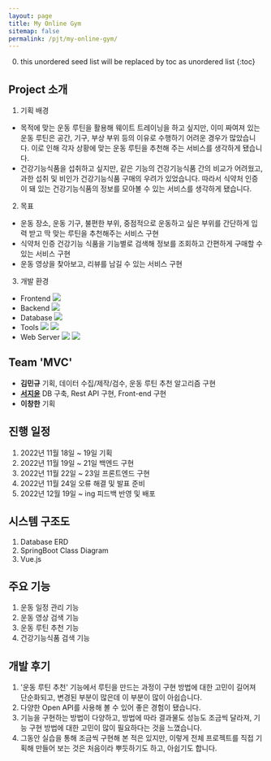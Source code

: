 ```yaml
---
layout: page
title: My Online Gym
sitemap: false
permalink: /pjt/my-online-gym/
---
```

0. this unordered seed list will be replaced by toc as unordered list
{:toc}

## Project 소개
1. 기획 배경
  - 목적에 맞는 운동 루틴을 활용해 웨이트 트레이닝을 하고 싶지만, 이미 짜여져 있는 운동 루틴은 공간, 기구, 부상 부위 등의 이유로 수행하기 어려운 경우가 많았습니다. 이로 인해 각자 상황에 맞는 운동 루틴을 추천해 주는 서비스를 생각하게 됐습니다.
  - 건강기능식품을 섭취하고 싶지만, 같은 기능의 건강기능식품 간의 비교가 어려웠고, 과한 섭취 및 비인가 건강기능식품 구매의 우려가 있었습니다. 따라서 식약처 인증이 돼 있는 건강기능식품의 정보를 모아볼 수 있는 서비스를 생각하게 됐습니다.
2. 목표
  - 운동 장소, 운동 기구, 불편한 부위, 중점적으로 운동하고 싶은 부위를 간단하게 입력 받고 딱 맞는 루틴을 추천해주는 서비스 구현
  - 식약처 인증 건강기능 식품을 기능별로 검색해 정보를 조회하고 간편하게 구매할 수 있는 서비스 구현
  - 운동 영상을 찾아보고, 리뷰를 남길 수 있는 서비스 구현
3. 개발 환경
  - Frontend <img src="https://img.shields.io/badge/vue.js-4FC08D?style=flat&logo=vue.js&logoColor=white"> 
  - Backend <img src="https://img.shields.io/badge/SpringBoot-6DB33F?style=flat&logo=SpringBoot&logoColor=white">
  - Database <img src="https://img.shields.io/badge/mysql-4479A1?style=flat&logo=mysql&logoColor=white">
  - Tools <img src="https://img.shields.io/badge/Notion-000000?style=flat&logo=Notion&logoColor=white"> <img src="https://img.shields.io/badge/GitLab-FC6D26?style=flat&logo=GitLab&logoColor=white">
  - Web Server <img src="https://img.shields.io/badge/MicrosoftAzure-0078D4?style=flat&logo=Microsoft Azure&logoColor=white"> <img src="https://img.shields.io/badge/Linux-FCC624?style=flat&logo=Linux&logoColor=white">

## Team 'MVC'
- <b>김민규</b> 기획, 데이터 수집/제작/검수, 운동 루틴 추천 알고리즘 구현
- [<b>서지윤</b>](https://github.com/Jeeyoun-S) DB 구축, Rest API 구현, Front-end 구현
- <b>이창한</b> 기획

## 진행 일정
1. 2022년 11월 18일 ~ 19일 기획
2. 2022년 11월 19일 ~ 21일 백엔드 구현
3. 2022년 11월 22일 ~ 23일 프론트엔드 구현
4. 2022년 11월 24일 오류 해결 및 발표 준비
5. 2022년 12월 19일 ~ ing 피드백 반영 및 배포

## 시스템 구조도
1. Database ERD
2. SpringBoot Class Diagram
3. Vue.js

## 주요 기능
1. 운동 일정 관리 기능
2. 운동 영상 검색 기능
3. 운동 루틴 추천 기능
4. 건강기능식품 검색 기능

## 개발 후기
1. '운동 루틴 추천' 기능에서 루틴을 만드는 과정이 구현 방법에 대한 고민이 길어져 단순화되고, 변경된 부분이 많은데 이 부분이 많이 아쉽습니다.
2. 다양한 Open API를 사용해 볼 수 있어 좋은 경험이 됐습니다.
3. 기능을 구현하는 방법이 다양하고, 방법에 따라 결과물도 성능도 조금씩 달라져, 기능 구현 방법에 대한 고민이 많이 필요하다는 것을 느꼈습니다.
4. 그동안 실습을 통해 조금씩 구현해 본 적은 있지만, 이렇게 전체 프로젝트를 직접 기획해 만들어 보는 것은 처음이라 뿌듯하기도 하고, 아쉽기도 합니다.
